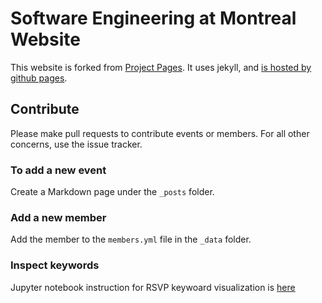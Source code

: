 # Software Engineering at Montreal Website

This website is forked from [Project Pages](https://github.com/projectpages/project-pages/wiki/). It uses jekyll, and [is hosted by github pages](https://semtl.github.io/).

## Contribute

Please make pull requests to contribute events or members. For all other concerns, use the issue tracker.

### To add a new event

Create a Markdown page under the `_posts` folder.

### Add a new member

Add the member to the `members.yml` file in the `_data` folder.

### Inspect keywords

Jupyter notebook instruction for RSVP keywoard visualization is [here](https://github.com/SEMTL/semtl.github.io/blob/gh-pages/scripts/KeywordViz.ipynb)

